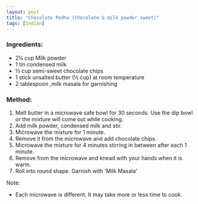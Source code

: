 ```yaml
---
layout: post
title: "Chocolate Pedha (Chocolate & milk powder sweet)"
tags: [Indian]
---
```




### Ingredients:
* 2¼ cup Milk powder
* 1 tin condensed milk
* ⅓ cup semi-sweet chocolate chips
* 1 stick unsalted butter (½ cup) at room temperature
* 2 tablespoon ,milk masala for garnishing

### Method:
1. Melt butter in a microwave safe bowl for 30 seconds. Use the dip bowl or the mixture will come out while cooking.  
2. Add milk powder, condensed milk and stir. 
3. Microwave the mixture for 1 minute. 
4. Remove it from the microwave and add chocolate chips.
5. Microwave the mixture for 4 minutes stirring in between after each 1 minute. 
6. Remove from the microwave and knead with your hands when it is warm.
7. Roll into round shape. Garnish with 'Milk Masala'

Note:
* Each microwave is different. It may take more or less time to cook.